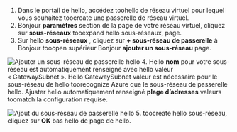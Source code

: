 1. Dans le portail de hello, accédez toohello de réseau virtuel pour lequel vous souhaitez toocreate une passerelle de réseau virtuel.
2. Bonjour **paramètres** section de la page de votre réseau virtuel, cliquez sur **sous-réseaux** tooexpand hello sous-réseaux, page.
3. Sur hello **sous-réseaux** , cliquez sur **+ sous-réseau de passerelle** à Bonjour tooopen supérieur Bonjour **ajouter un sous-réseau** page.

  ![Ajouter un sous-réseau de passerelle hello](./media/vpn-gateway-add-gwsubnet-s2s-rm-portal-include/add-gw-subnet.png "ajouter un sous-réseau de passerelle hello")
4. Hello **nom** pour votre sous-réseau est automatiquement renseigné avec hello valeur « GatewaySubnet ». Hello GatewaySubnet valeur est nécessaire pour le sous-réseau de hello toorecognize Azure que le sous-réseau de passerelle hello. Ajuster hello automatiquement renseigné **plage d’adresses** valeurs toomatch la configuration requise.

  ![Ajout du sous-réseau de passerelle hello](./media/vpn-gateway-add-gwsubnet-s2s-rm-portal-include/gwsubnetip.png "Ajout du sous-réseau de passerelle hello")
5. toocreate hello sous-réseau, cliquez sur **OK** bas hello de page de hello.

